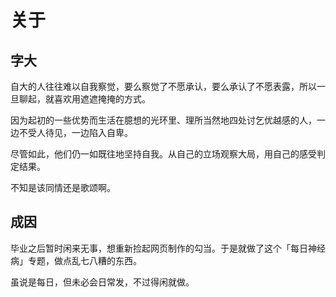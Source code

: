 # 关于

## 字大

自大的人往往难以自我察觉，要么察觉了不愿承认，要么承认了不愿表露，所以一旦聊起，就喜欢用遮遮掩掩的方式。

因为起初的一些优势而生活在臆想的光环里、理所当然地四处讨乞优越感的人，一边不受人待见，一边陷入自卑。

尽管如此，他们仍一如既往地坚持自我。从自己的立场观察大局，用自己的感受判定结果。

不知是该同情还是歌颂啊。

## 成因

毕业之后暂时闲来无事，想重新捡起网页制作的勾当。于是就做了这个「每日神经病」专题，做点乱七八糟的东西。

虽说是每日，但未必会日常发，不过得闲就做。
